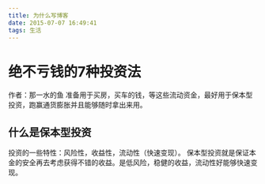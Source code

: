 ```yaml
---
title: 为什么写博客
date: 2015-07-07 16:49:41
tags: 生活
---
```


# 绝不亏钱的7种投资法
作者：那一水的鱼
准备用于买房，买车的钱，等这些流动资金，最好用于保本型投资，跑赢通货膨胀并且能够随时拿出来用。

## 什么是保本型投资
投资的一些特性：风险性，收益性，流动性（快速变现）。
保本型投资就是保证本金的安全再去考虑获得不错的收益。是低风险，稳健的收益，流动性好能够快速变现。

